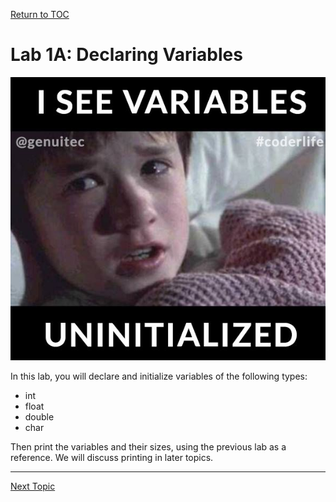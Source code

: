 <a href="https://github.com/CyberTrainingUSAF/05-C-Programming/blob/master/00-Table-of-Contents.md" rel="Return to TOC"> Return to TOC </a>

# Lab 1A: Declaring Variables

![](/assets/817d317eecb8af559b39be77577c2b2e--engineer-humor-computer-jokes.jpg)

In this lab, you will declare and initialize variables of the following types:

* int
* float
* double
* char

Then print the variables and their sizes, using the previous lab as a reference.  We will discuss printing in later topics.

---

<a href="https://github.com/CyberTrainingUSAF/05-C-Programming/blob/master/02_Variables/06_Keywords.md" rel="Next Topic"> Next Topic </a>
